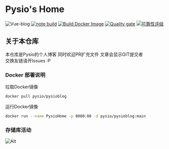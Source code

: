 # Pysio's Home
![Vue-blog](https://socialify.git.ci/pysio2007/Vue-blog/image?description=1&descriptionEditable=Pysio%27s%20Home%20%E4%B8%80%E4%B8%AA%E6%B8%A9%E6%9A%96%E7%9A%84%E5%AE%B6&forks=1&language=1&name=1&owner=1&pattern=Circuit%20Board&pulls=1&stargazers=1&theme=Auto)
[![note build](https://github.com/pysio2007/Vue-blog/actions/workflows/bulid-server.yml/badge.svg)](https://github.com/pysio2007/Vue-blog/actions/workflows/bulid-server.yml)
[![Build Docker Image](https://github.com/pysio2007/Vue-blog/actions/workflows/bulid-docker.yml/badge.svg)](https://github.com/pysio2007/Vue-blog/actions/workflows/bulid-docker.yml)
[![Quality gate](https://sonarqube.pysio.online/api/project_badges/quality_gate?project=pysio2007_Vue-blog_4ce9d341-7a3c-4327-8552-71bbe67bb1ca&token=sqb_136ab7accc7d12a217881f398f214de786ad6b55)](https://sonarqube.pysio.online/dashboard?id=pysio2007_Vue-blog_4ce9d341-7a3c-4327-8552-71bbe67bb1ca)
[![可靠性评级](https://sonarqube.pysio.online/api/project_badges/measure?project=pysio2007_Vue-blog_4ce9d341-7a3c-4327-8552-71bbe67bb1ca&metric=reliability_rating&token=sqb_136ab7accc7d12a217881f398f214de786ad6b55)](https://sonarqube.pysio.online/dashboard?id=pysio2007_Vue-blog_4ce9d341-7a3c-4327-8552-71bbe67bb1ca)    
## 关于本仓库

本仓库是Pysio的个人博客 同时欢迎PR扩充文件 文章会显示GIT提交者  
交换友链请开Issues :P

### Docker 部署说明

拉取Docker镜像

```bash
docker pull pysio/pysioblog
```
运行Docker镜像

```bash
docker run --name PysioHome -p 8080:80 -d pysio/pysioblog:main
```
### 存储库活动

![Alt](https://repobeats.axiom.co/api/embed/c9774154ac3dd3bf83f24df2cc5a5b688353e549.svg "Repobeats analytics image")